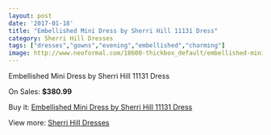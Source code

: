 ```yaml
---
layout: post
date: '2017-01-18'
title: "Embellished Mini Dress by Sherri Hill 11131 Dress"
category: Sherri Hill Dresses
tags: ["dresses","gowns","evening","embellished","charming"]
image: http://www.neoformal.com/18600-thickbox_default/embellished-mini-dress-by-sherri-hill-11131-dress.jpg
---
```

Embellished Mini Dress by Sherri Hill 11131 Dress

On Sales: **$380.99**
<a href="https://www.neoformal.com/en/sherri-hill-dresses-2014/5947-embellished-mini-dress-by-sherri-hill-11131-dress.html"><amp-img layout="responsive" width="600" height="600" src="//www.neoformal.com/18600-thickbox_default/embellished-mini-dress-by-sherri-hill-11131-dress.jpg" alt="Embellished Mini Dress by Sherri Hill 11131 Dress 0" /></a>
<a href="https://www.neoformal.com/en/sherri-hill-dresses-2014/5947-embellished-mini-dress-by-sherri-hill-11131-dress.html"><amp-img layout="responsive" width="600" height="600" src="//www.neoformal.com/18612-thickbox_default/embellished-mini-dress-by-sherri-hill-11131-dress.jpg" alt="Embellished Mini Dress by Sherri Hill 11131 Dress 1" /></a>
<a href="https://www.neoformal.com/en/sherri-hill-dresses-2014/5947-embellished-mini-dress-by-sherri-hill-11131-dress.html"><amp-img layout="responsive" width="600" height="600" src="//www.neoformal.com/18611-thickbox_default/embellished-mini-dress-by-sherri-hill-11131-dress.jpg" alt="Embellished Mini Dress by Sherri Hill 11131 Dress 2" /></a>
<a href="https://www.neoformal.com/en/sherri-hill-dresses-2014/5947-embellished-mini-dress-by-sherri-hill-11131-dress.html"><amp-img layout="responsive" width="600" height="600" src="//www.neoformal.com/18610-thickbox_default/embellished-mini-dress-by-sherri-hill-11131-dress.jpg" alt="Embellished Mini Dress by Sherri Hill 11131 Dress 3" /></a>
<a href="https://www.neoformal.com/en/sherri-hill-dresses-2014/5947-embellished-mini-dress-by-sherri-hill-11131-dress.html"><amp-img layout="responsive" width="600" height="600" src="//www.neoformal.com/18609-thickbox_default/embellished-mini-dress-by-sherri-hill-11131-dress.jpg" alt="Embellished Mini Dress by Sherri Hill 11131 Dress 4" /></a>
<a href="https://www.neoformal.com/en/sherri-hill-dresses-2014/5947-embellished-mini-dress-by-sherri-hill-11131-dress.html"><amp-img layout="responsive" width="600" height="600" src="//www.neoformal.com/18608-thickbox_default/embellished-mini-dress-by-sherri-hill-11131-dress.jpg" alt="Embellished Mini Dress by Sherri Hill 11131 Dress 5" /></a>
<a href="https://www.neoformal.com/en/sherri-hill-dresses-2014/5947-embellished-mini-dress-by-sherri-hill-11131-dress.html"><amp-img layout="responsive" width="600" height="600" src="//www.neoformal.com/18607-thickbox_default/embellished-mini-dress-by-sherri-hill-11131-dress.jpg" alt="Embellished Mini Dress by Sherri Hill 11131 Dress 6" /></a>
<a href="https://www.neoformal.com/en/sherri-hill-dresses-2014/5947-embellished-mini-dress-by-sherri-hill-11131-dress.html"><amp-img layout="responsive" width="600" height="600" src="//www.neoformal.com/18606-thickbox_default/embellished-mini-dress-by-sherri-hill-11131-dress.jpg" alt="Embellished Mini Dress by Sherri Hill 11131 Dress 7" /></a>
<a href="https://www.neoformal.com/en/sherri-hill-dresses-2014/5947-embellished-mini-dress-by-sherri-hill-11131-dress.html"><amp-img layout="responsive" width="600" height="600" src="//www.neoformal.com/18605-thickbox_default/embellished-mini-dress-by-sherri-hill-11131-dress.jpg" alt="Embellished Mini Dress by Sherri Hill 11131 Dress 8" /></a>
<a href="https://www.neoformal.com/en/sherri-hill-dresses-2014/5947-embellished-mini-dress-by-sherri-hill-11131-dress.html"><amp-img layout="responsive" width="600" height="600" src="//www.neoformal.com/18604-thickbox_default/embellished-mini-dress-by-sherri-hill-11131-dress.jpg" alt="Embellished Mini Dress by Sherri Hill 11131 Dress 9" /></a>
<a href="https://www.neoformal.com/en/sherri-hill-dresses-2014/5947-embellished-mini-dress-by-sherri-hill-11131-dress.html"><amp-img layout="responsive" width="600" height="600" src="//www.neoformal.com/18603-thickbox_default/embellished-mini-dress-by-sherri-hill-11131-dress.jpg" alt="Embellished Mini Dress by Sherri Hill 11131 Dress 10" /></a>
<a href="https://www.neoformal.com/en/sherri-hill-dresses-2014/5947-embellished-mini-dress-by-sherri-hill-11131-dress.html"><amp-img layout="responsive" width="600" height="600" src="//www.neoformal.com/18602-thickbox_default/embellished-mini-dress-by-sherri-hill-11131-dress.jpg" alt="Embellished Mini Dress by Sherri Hill 11131 Dress 11" /></a>
<a href="https://www.neoformal.com/en/sherri-hill-dresses-2014/5947-embellished-mini-dress-by-sherri-hill-11131-dress.html"><amp-img layout="responsive" width="600" height="600" src="//www.neoformal.com/18601-thickbox_default/embellished-mini-dress-by-sherri-hill-11131-dress.jpg" alt="Embellished Mini Dress by Sherri Hill 11131 Dress 12" /></a>

Buy it: [Embellished Mini Dress by Sherri Hill 11131 Dress](https://www.neoformal.com/en/sherri-hill-dresses-2014/5947-embellished-mini-dress-by-sherri-hill-11131-dress.html "Embellished Mini Dress by Sherri Hill 11131 Dress")

View more: [Sherri Hill Dresses](https://www.neoformal.com/en/73-sherri-hill-dresses-2014 "Sherri Hill Dresses")